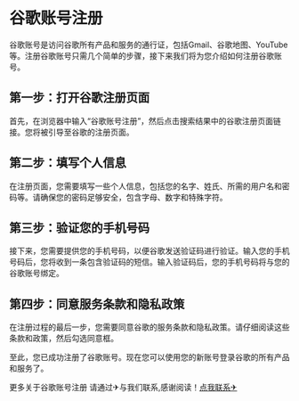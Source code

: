 # 谷歌账号注册

谷歌账号是访问谷歌所有产品和服务的通行证，包括Gmail、谷歌地图、YouTube等。注册谷歌账号只需几个简单的步骤，接下来我们将为您介绍如何注册谷歌账号。

## 第一步：打开谷歌注册页面

首先，在浏览器中输入“谷歌账号注册”，然后点击搜索结果中的谷歌注册页面链接。您将被引导至谷歌的注册页面。

## 第二步：填写个人信息

在注册页面，您需要填写一些个人信息，包括您的名字、姓氏、所需的用户名和密码等。请确保您的密码足够安全，包含字母、数字和特殊字符。

## 第三步：验证您的手机号码

接下来，您需要提供您的手机号码，以便谷歌发送验证码进行验证。输入您的手机号码后，您将收到一条包含验证码的短信。输入验证码后，您的手机号码将与您的谷歌账号绑定。

## 第四步：同意服务条款和隐私政策

在注册过程的最后一步，您需要同意谷歌的服务条款和隐私政策。请仔细阅读这些条款和政策，然后勾选同意框。

至此，您已成功注册了谷歌账号。现在您可以使用您的新账号登录谷歌的所有产品和服务了。

更多关于谷歌账号注册 请通过✈与我们联系,感谢阅读！[点我联系✈](https://dev.k02.cc)